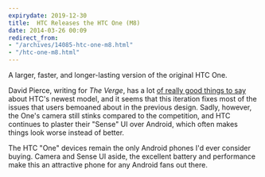 ```yaml
---
expirydate: 2019-12-30
title:  HTC Releases the HTC One (M8)
date: 2014-03-26 00:09
redirect_from:
- "/archives/14085-htc-one-m8.html"
- "/htc-one-m8.html"
---
```



A larger, faster, and longer-lasting version of the original HTC One. 

David Pierce, writing for _The Verge_, has a lot [of really good things to say](http://www.theverge.com/2014/3/25/5544642/htc-one-review-m8) about HTC's newest model, and it seems that this iteration fixes most of the issues that users bemoaned about in the previous design. Sadly, however, the One's camera still stinks compared to the competition, and HTC continues to plaster their "Sense" UI over Android, which often makes things look worse instead of better. 
 
The HTC "One" devices remain the only Android phones I'd ever consider buying. Camera and Sense UI aside, the excellent battery and performance make this an attractive phone for any Android fans out there.
